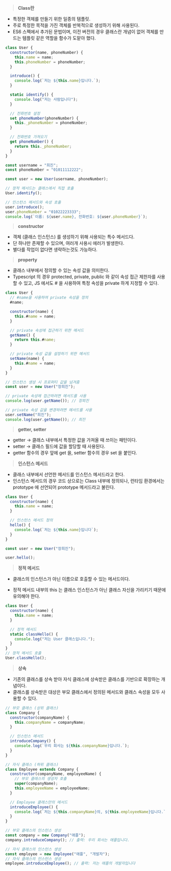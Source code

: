 > **Class란**

- 특정한 객체를 만들기 위한 일종의 템플릿.
- 주로 특정한 목적을 가진 객체를 반복적으로 생성하기 위해 사용된다.
- ES6 스펙에서 추가된 문법이며, 이전 버전의 경우 클래스란 개념이 없어 객체를 만드는 템플릿 같은 역할을 함수가 도맡아 했다.

```jsx
class User {
  constructor(name, phoneNumber) {
    this.name = name;
    this.phoneNumber = phoneNumber;
  }

  introduce() {
    console.log(`저는 ${this.name}입니다.`);
  }

  static identify() {
    console.log("저는 사람입니다");
  }

  // 전화번호 설정
  set phoneNumber(phoneNumber) {
    this._phoneNumber = phoneNumber;
  }

  // 전화번호 가져오기
  get phoneNumber() {
    return this._phoneNumber;
  }
}

const username = "희진";
const phoneNumber = "01011112222";

const user = new User(username, phoneNumber);

// 정적 메서드는 클래스에서 직접 호출
User.identify();

// 인스턴스 메서드와 속성 호출
user.introduce();
user.phoneNumber = "01022223333";
console.log(`이름: ${user.name}, 전화번호: ${user.phoneNumber}`);
```

> **constructor**

- 객체 (클래스 인스턴스) 를 생성하기 위해 사용되는 특수 메서드다.
- 단 하나만 존재할 수 있으며, 여러개 사용시 에러가 발생한다.
- 별다를 작업이 없다면 생략하는것도 가능하다.

> **property**

- 클래스 내부에서 정의할 수 있는 속성 값을 의미한다.
- Typescript 의 경우 protected, private, public 와 같이 속성 접근 제한자를 사용할 수 있고, JS 에서도 # 을 사용하여 특정 속성을 private 하게 지정할 수 있다.

```jsx
class User {
  // #name을 사용하여 private 속성을 정의
  #name;

  constructor(name) {
    this.#name = name;
  }

  // private 속성에 접근하기 위한 메서드
  getName() {
    return this.#name;
  }

  // private 속성 값을 설정하기 위한 메서드
  setName(name) {
    this.#name = name;
  }
}

// 인스턴스 생성 시 프로퍼티 값을 넘겨줌
const user = new User("장희진");

// private 속성에 접근하려면 메서드를 사용
console.log(user.getName()); // 장희진

// private 속성 값을 변경하려면 메서드를 사용
user.setName("희진");
console.log(user.getName()); // 희진
```

> **getter, setter**

- getter -> 클래스 내부에서 특정한 값을 가져올 때 쓰이는 패턴이다.
- setter -> 클래스 필드에 값을 할당할 때 사용된다.
- getter 함수의 경우 앞에 get 을, setter 함수의 경우 set 을 붙인다.

> **인스턴스 메서드**

- 클래스 내부에서 선언한 메서드를 인스턴스 메서드라고 한다.
- 인스턴스 메서드의 경우 코드 상으로는 Class 내부에 정의되나, 런타임 환경에서는 prototype 에 선언되어 prototype 메서드라고 불린다.

```jsx
class User {
  constructor(name) {
    this.name = name;
  }

  // 인스턴스 메서드 정의
  hello() {
    console.log(`저는 ${this.name}입니다`);
  }
}

const user = new User("장희진");

user.hello();
```

> **정적 메서드**

- 클래스의 인스턴스가 아닌 이름으로 호출할 수 있는 메서드이다.

- 정적 메서드 내부의 this 는 클래스 인스턴스가 아닌 클래스 자신을 가리키기 때문에 유의해야 한다.

```jsx
class User {
  constructor(name) {
    this.name = name;
  }

  // 정적 메서드
  static classHello() {
    console.log("저는 User 클래스입니다.");
  }
}
// 정적 메서드 호출
User.classHello();
```

> **상속**

- 기존의 클래스를 상속 받아 자식 클래스에 상속받은 클래스를 기반으로 확장하는 개념이다.
- 클래스를 상속받은 대상은 부모 클래스에서 정의된 메서드와 클래스 속성을 모두 사용할 수 있다.

```jsx
// 부모 클래스 (상위 클래스)
class Company {
  constructor(companyName) {
    this.companyName = companyName;
  }

  // 인스턴스 메서드
  introduceCompany() {
    console.log(`우리 회사는 ${this.companyName}입니다.`);
  }
}

// 자식 클래스 (하위 클래스)
class Employee extends Company {
  constructor(companyName, employeeName) {
    // 부모 클래스의 생성자 호출
    super(companyName);
    this.employeeName = employeeName;
  }

  // Employee 클래스만의 메서드
  introduceEmployee() {
    console.log(`저는 ${this.companyName}의, ${this.employeeName}입니다.`);
  }
}

// 부모 클래스의 인스턴스 생성
const company = new Company("애플");
company.introduceCompany(); // 출력: 우리 회사는 애플입니다.

// 자식 클래스의 인스턴스 생성
const employee = new Employee("애플", "개발자");
// 자식 클래스의 인스턴스 생성
employee.introduceEmployee(); // 출력: 저는 애플의 개발자입니다
```
